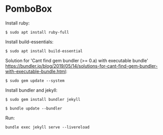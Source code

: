 # PomboBox

Install ruby:
```shell
$ sudo apt install ruby-full
```

Install build-essentials:
```shell
$ sudo apt install build-essential
```

Solution for 'Cant find gem bundler (>= 0.a) with executable bundle'
https://bundler.io/blog/2019/05/14/solutions-for-cant-find-gem-bundler-with-executable-bundle.html:
```shell
$ sudo gem update --system
```

Install bundler and jekyll:
```shell
$ sudo gem install bundler jekyll
```

```shell
$ bundle update --bundler
```

Run:
```shell
bundle exec jekyll serve --livereload
```
